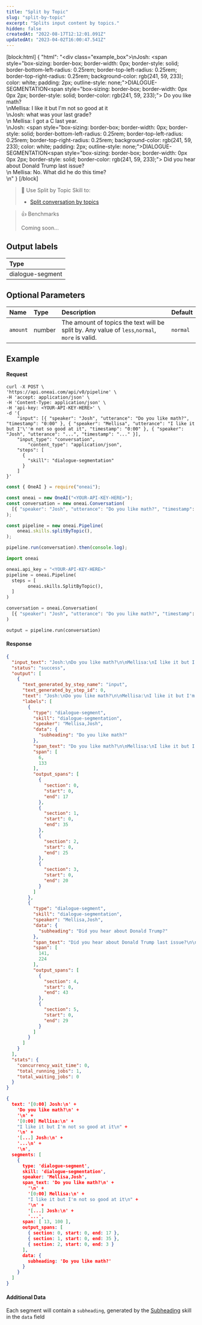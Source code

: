 ```yaml
---
title: "Split by Topic"
slug: "split-by-topic"
excerpt: "Splits input content by topics."
hidden: false
createdAt: "2022-08-17T12:12:01.091Z"
updatedAt: "2023-04-02T16:00:47.541Z"
---
```

[block:html]
{
  "html": "<div  class=\"example_box\">\nJosh: <span style=\"box-sizing: border-box; border-width: 0px; border-style: solid; border-bottom-left-radius: 0.25rem; border-top-left-radius: 0.25rem; border-top-right-radius: 0.25rem; background-color: rgb(241, 59, 233); color: white; padding: 2px; outline-style: none;\">DIALOGUE-SEGMENTATION</span><span style=\"box-sizing: border-box; border-width: 0px 0px 2px; border-style: solid; border-color: rgb(241, 59, 233);\"> Do you like math?<br/>\nMellisa: I like it but I'm not so good at it<br/>\nJosh: what was your last grade?<br/>\n  Mellisa: I got a C last year.</span><br/>\nJosh: <span style=\"box-sizing: border-box; border-width: 0px; border-style: solid; border-bottom-left-radius: 0.25rem; border-top-left-radius: 0.25rem; border-top-right-radius: 0.25rem; background-color: rgb(241, 59, 233); color: white; padding: 2px; outline-style: none;\">DIALOGUE-SEGMENTATION</span><span style=\"box-sizing: border-box; border-width: 0px 0px 2px; border-style: solid; border-color: rgb(241, 59, 233);\"> Did you hear about Donald Trump last issue?<br/>\n  Mellisa: No. What did he do this time?</span><br/>\n</div>"
}
[/block]



> 📘 Use Split by Topic Skill to:
> 
> - [Split conversation by topics](https://studio.oneai.com/?pipeline=P8zkMh)

> 👍 Benchmarks
> 
> Coming soon...

## Output labels

| Type             |
| :--------------- |
| dialogue-segment |

## Optional Parameters

| Name     | Type   | Description                                                                                    | Default  |
| :------- | :----- | :--------------------------------------------------------------------------------------------- | :------- |
| `amount` | number | The amount of topics the text will be split by. Any value of `less`,`normal`, `more` is valid. | `normal` |

## Example

#### Request

```curl
curl -X POST \
'https://api.oneai.com/api/v0/pipeline' \
-H 'accept: application/json' \
-H 'Content-Type: application/json' \
-H 'api-key: <YOUR-API-KEY-HERE>' \
-d '{
    "input": [{ "speaker": "Josh", "utterance": "Do you like math?", "timestamp": "0:00" }, { "speaker": "Mellisa", "utterance": "I like it but I'\''m not so good at it", "timestamp": "0:00" }, { "speaker": "Josh", "utterance": "...", "timestamp": "..." }],
    "input_type": "conversation",
		"content_type": "application/json",
    "steps": [
      {
        "skill": "dialogue-segmentation"
      }   
    ]
}'
```
```javascript Node.js
const { OneAI } = require("oneai");

const oneai = new OneAI("<YOUR-API-KEY-HERE>");
const conversation = new oneai.Conversation(
  [{ "speaker": "Josh", "utterance": "Do you like math?", "timestamp": "0:00" }, { "speaker": "Mellisa", "utterance": "I like it but I'm not so good at it", "timestamp": "0:00" }, { "speaker": "Josh", "utterance": "...", "timestamp": "..." }]
);

const pipeline = new oneai.Pipeline(
	oneai.skills.splitByTopic(),
);

pipeline.run(conversation).then(console.log);
```
```python
import oneai

oneai.api_key = "<YOUR-API-KEY-HERE>"
pipeline = oneai.Pipeline(
  steps = [
		oneai.skills.SplitByTopic(),
  ]
)

conversation = oneai.Conversation(
  [{ "speaker": "Josh", "utterance": "Do you like math?", "timestamp": "0:00" }, { "speaker": "Mellisa", "utterance": "I like it but I'm not so good at it", "timestamp": "0:00" }, { "speaker": "Josh", "utterance": "...", "timestamp": "..." }]
)

output = pipeline.run(conversation)
```



#### Response

```json API Response
{
  "input_text": "Josh:\nDo you like math?\n\nMellisa:\nI like it but I'm not so good at it\n\nJosh:\nwhat was your last grade?\n\nMellisa:\nI got a C last year.\n\nJosh:\nDid you hear about Donald Trump last issue?\n\nMellisa:\nNo. What did he do this time?\n\n",
  "status": "success",
  "output": [
    {
      "text_generated_by_step_name": "input",
      "text_generated_by_step_id": 0,
      "text": "Josh:\nDo you like math?\n\nMellisa:\nI like it but I'm not so good at it\n\nJosh:\nwhat was your last grade?\n\nMellisa:\nI got a C last year.\n\nJosh:\nDid you hear about Donald Trump last issue?\n\nMellisa:\nNo. What did he do this time?\n\n",
      "labels": [
        {
          "type": "dialogue-segment",
          "skill": "dialogue-segmentation",
          "speaker": "Mellisa,Josh",
          "data": {
            "subheading": "Do you like math?"
          },
          "span_text": "Do you like math?\n\nMellisa:\nI like it but I'm not so good at it\n\nJosh:\nwhat was your last grade?\n\nMellisa:\nI got a C last year.",
          "span": [
            6,
            133
          ],
          "output_spans": [
            {
              "section": 0,
              "start": 0,
              "end": 17
            },
            {
              "section": 1,
              "start": 0,
              "end": 35
            },
            {
              "section": 2,
              "start": 0,
              "end": 25
            },
            {
              "section": 3,
              "start": 0,
              "end": 20
            }
          ]
        },
        {
          "type": "dialogue-segment",
          "skill": "dialogue-segmentation",
          "speaker": "Mellisa,Josh",
          "data": {
            "subheading": "Did you hear about Donald Trump?"
          },
          "span_text": "Did you hear about Donald Trump last issue?\n\nMellisa:\nNo. What did he do this time?",
          "span": [
            141,
            224
          ],
          "output_spans": [
            {
              "section": 4,
              "start": 0,
              "end": 43
            },
            {
              "section": 5,
              "start": 0,
              "end": 29
            }
          ]
        }
      ]
    }
  ],
  "stats": {
    "concurrency_wait_time": 0,
    "total_running_jobs": 1,
    "total_waiting_jobs": 0
  }
}
```
```json SDKs Response
{
  text: '[0:00] Josh:\n' +
    'Do you like math?\n' +
    '\n' +
    '[0:00] Mellisa:\n' +
    "I like it but I'm not so good at it\n" +
    '\n' +
    '[...] Josh:\n' +
    '...\n' +
    '\n',
  segments: [
    {
      type: 'dialogue-segment',
      skill: 'dialogue-segmentation',
      speaker: 'Mellisa,Josh',
      span_text: 'Do you like math?\n' +
        '\n' +
        '[0:00] Mellisa:\n' +
        "I like it but I'm not so good at it\n" +
        '\n' +
        '[...] Josh:\n' +
        '...',
      span: [ 13, 100 ],
      output_spans: [
        { section: 0, start: 0, end: 17 },
        { section: 1, start: 0, end: 35 },
        { section: 2, start: 0, end: 3 }
      ],
      data: { 
        subheading: 'Do you like math?' 
      }
    }
  ]
}
```



#### Additional Data

Each segment will contain a `subheading`, generated by the [Subheading](doc:subheading) skill in the `data` field